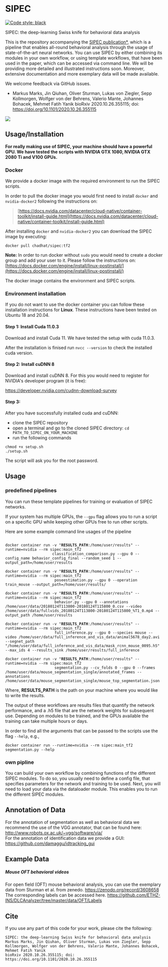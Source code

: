 # SIPEC

[![Code style: black](https://img.shields.io/badge/code%20style-black-000000.svg)](https://github.com/psf/black)

SIPEC: the deep-learning Swiss knife for behavioral data analysis


This is the repository accompanying the [SIPEC publication*](https://doi.org/10.1101/2020.10.26.355115), which is a pipeline that enables all-round behavioral analysis through the usage of state-of-the-art neural networks.
You can use SIPEC by either combining its modules in your own workflow, or using template workflows, that have been used in the paper, which can be accessed via command line.
We will be providing more detailed and illustrated instructions soon. Moreover, extensive documentation and more exemplary data will be made available.

We welcome feedback via GitHub issues.


* Markus Marks, Jin Qiuhan, Oliver Sturman, Lukas von Ziegler, Sepp Kollmorgen, Wolfger von der Behrens, Valerio Mante, Johannes Bohacek, Mehmet Fatih Yanik
  bioRxiv 2020.10.26.355115; doi: https://doi.org/10.1101/2020.10.26.355115

![](supp_files/Supplementary%20Video%201.gif)

## Usage/Installation

**For really making use of SIPEC, your machine should have a powerful GPU.
We have tested the scripts with NVIDIA GTX 1080, NVIDIA GTX 2080 Ti and V100 GPUs.**

### Docker

We provide a docker image with the required environment to run the SIPEC scripts.

In order to pull the docker image you would first need to install `docker` and `nvidia-docker2` following the instructions on:

> [https://docs.nvidia.com/datacenter/cloud-native/container-toolkit/install-guide.html](https://docs.nvidia.com/datacenter/cloud-native/container-toolkit/install-guide.html)

After installing `docker` and `nvidia-docker2` you can download the SIPEC image by executing:

```
docker pull chadhat/sipec:tf2
```

**Note:** In order to run docker without `sudo` you would need to create a docker group and add your user to it. Please follow the instructions on: [https://docs.docker.com/engine/install/linux-postinstall/](https://docs.docker.com/engine/install/linux-postinstall/) 

The docker image contains the environment and SIPEC scripts.

### Environment installation

If you do not want to use the docker container you can follow these installation instructions for **Linux**. 
These instructions have been tested on Ubuntu 18 and 20.04.

#### Step 1: Install Cuda 11.0.3

Download and install Cuda 11. We have tested the setup with cuda 11.0.3.

After the installation is finised run `nvcc --version` to check the installed cuda version.

#### Step 2: Install cuDNN 8

Download and install cuDNN 8. For this you would need to register for NVIDIA's developer program (it is free):

https://developer.nvidia.com/cudnn-download-survey

#### Step 3:

After you have successfully installed cuda and cuDNN:
* clone the SIPEC repository
* open a terminal and go to the cloned SIPEC directory: `cd PATH_TO_SIPEC_ON_YOUR_MACHINE`
* run the following commands
```
chmod +x setup.sh
./setup.sh
```
The script will ask you for the root password.


## Usage

### predefined pipelines

You can run these template pipelines for training or evaluation of SIPEC networks.

If your system has multiple GPUs, the ```--gpu``` flag allows you to run a script on a specific GPU while keeping other GPUs free to run other scripts.

Here are some example command line usages of the pipeline
<pre><code>
docker container run -v "<b>RESULTS_PATH</b>:/home/user/results" --runtime=nvidia --rm sipec:main_tf2 
                     classification_comparison.py --gpu 0 --config_name behavior_config_final --random_seed 1 --output_path=/home/user/results

docker container run -v "<b>RESULTS_PATH</b>:/home/user/results" --runtime=nvidia --rm sipec:main_tf2 
                      poseestimation.py --gpu 0 --operation train_mouse --output_path=/home/user/results/

docker container run -v "<b>RESULTS_PATH</b>:/home/user/results" --runtime=nvidia --rm sipec:main_tf2 
                      behavior.py --gpu 0 --annotations /home/user/data/20180124T113800-20180124T115800_0.csv --video /home/user/data/fullvids_20180124T113800-20180124T115800_%T1_0.mp4 --output_path /home/user/results

docker container run -v "<b>RESULTS_PATH</b>:/home/user/results" --runtime=nvidia --rm sipec:main_tf2 
                      full_inference.py --gpu 0 --species mouse --video /home/user/data/full_inference_and_vis_data/animal5678_day2.avi --segnet_path "/home/user/data/full_inference_and_vis_data/mask_rcnn_mouse_0095.h5" --max_ids 4 --results_sink /home/user/results/full_inference

docker container run -v "<b>RESULTS_PATH</b>:/home/user/results" --runtime=nvidia --rm sipec:main_tf2 
                      segmentation.py --cv_folds 0 --gpu 0 --frames /home/user/data/mouse_segmentation_single/annotated_frames --annotations /home/user/data/mouse_segmentation_single/mouse_top_segmentation.json
</pre></code>

Where, **RESULTS_PATH** is the path on your machine where you would like to write the results.

The output of these workflows are results files that quantify the network performance, and a .h5 file that are the network weights for subsequent use.
Depending on modules to be trained, and the GPUs available the training can take multiple hours or days.

In order to find all the arguments that can be passed to the scripts use the flag `--help`, e.g.,

```
docker container run --runtime=nvidia --rm sipec:main_tf2 segmentation.py --help
```


### own pipline
You can build your own workflow by combining functions of the different SIPEC modules.
To do so, you usually need to define a config file, that specifies parameters for the network and training to be used.
Next, you will need to load your data via the dataloader module.
This enables you to run the different SIPEC modules.

## Annotation of Data

For the annotation of segmentation as well as behavioral data we recommend the use of the VGG annotator, that can be found here:
http://www.robots.ox.ac.uk/~vgg/software/via/
<br>
For the annotation of identification data we provide a GUI:
https://github.com/damaggu/idtracking_gui

## Example Data

##### Mouse OFT behavioral videos
For open field (OFT) mouse behavioral analysis, you can use the exemplary data from Sturman et al. from zenedo.
https://zenodo.org/record/3608658
The corresponding labels can be accessed here.
https://github.com/ETHZ-INS/DLCAnalyzer/tree/master/data/OFT/Labels

## Cite

If you use any part of this code for your work, please cite the following:

  ```
  SIPEC: the deep-learning Swiss knife for behavioral data analysis
  Markus Marks, Jin Qiuhan, Oliver Sturman, Lukas von Ziegler, Sepp Kollmorgen, Wolfger von der Behrens, Valerio Mante, Johannes Bohacek, Mehmet Fatih Yanik
  bioRxiv 2020.10.26.355115; doi: https://doi.org/10.1101/2020.10.26.355115
  ```
